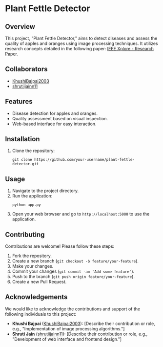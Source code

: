 # Plant Fettle Detector

## Overview
This project, "Plant Fettle Detector," aims to detect diseases and assess the quality of apples and oranges using image processing techniques. It utilizes research concepts detailed in the following paper: [IEEE Xplore - Research Paper](https://ieeexplore.ieee.org/abstract/document/10512262).

## Collaborators
- [KhushiBajpai2003](https://github.com/KhushiBajpai2003)
- [shrutiijainn11](https://github.com/shrutiijainn11)

## Features
- Disease detection for apples and oranges.
- Quality assessment based on visual inspection.
- Web-based interface for easy interaction.

## Installation
1. Clone the repository:
   ```
   git clone https://github.com/your-username/plant-fettle-detector.git
   ```
   
## Usage
1. Navigate to the project directory.
2. Run the application:
   ```
   python app.py
   ```
3. Open your web browser and go to `http://localhost:5000` to use the application.

## Contributing
Contributions are welcome! Please follow these steps:
1. Fork the repository.
2. Create a new branch (`git checkout -b feature/your-feature`).
3. Make your changes.
4. Commit your changes (`git commit -am 'Add some feature'`).
5. Push to the branch (`git push origin feature/your-feature`).
6. Create a new Pull Request.

## Acknowledgements
We would like to acknowledge the contributions and support of the following individuals to this project:
- **Khushi Bajpai** ([KhushiBajpai2003](https://github.com/KhushiBajpai2003)): [Describe their contribution or role, e.g., "Implementation of image processing algorithms."]
- **Shruti Jain** ([shrutiijainn11](https://github.com/shrutiijainn11)): [Describe their contribution or role, e.g., "Development of web interface and frontend design."]



